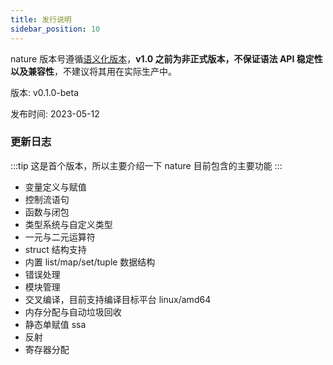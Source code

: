 ```yaml
---
title: 发行说明
sidebar_position: 10
---
```


nature 版本号遵循[语义化版本](https://semver.org/)，️**v1.0 之前为非正式版本，不保证语法 API 稳定性以及兼容性**，不建议将其用在实际生产中。

版本: v0.1.0-beta

发布时间: 2023-05-12

### 更新日志

:::tip
这是首个版本，所以主要介绍一下 nature 目前包含的主要功能
:::

- 变量定义与赋值
- 控制流语句
- 函数与闭包
- 类型系统与自定义类型
- 一元与二元运算符
- struct 结构支持
- 内置 list/map/set/tuple 数据结构
- 错误处理
- 模块管理
- 交叉编译，目前支持编译目标平台 linux/amd64
- 内存分配与自动垃圾回收
- 静态单赋值 ssa
- 反射
- 寄存器分配
